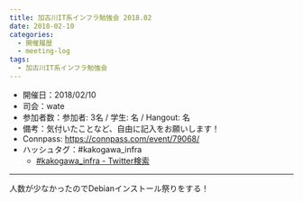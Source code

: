 ```yaml
---
title: 加古川IT系インフラ勉強会 2018.02
date: 2018-02-10
categories:
  - 開催履歴
  - meeting-log
tags:
  - 加古川IT系インフラ勉強会
---
```


* 開催日：2018/02/10
* 司会：wate
* 参加者数：参加者: 3名 / 学生:  名 / Hangout:  名
* 備考：気付いたことなど、自由に記入をお願いします！
* Connpass: https://connpass.com/event/79068/
* ハッシュタグ：#kakogawa_infra
  * [#kakogawa_infra - Twitter検索](https://twitter.com/search?q=%23kakogawa_infra&src=typd)

---

人数が少なかったのでDebianインストール祭りをする！